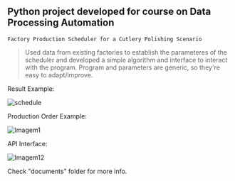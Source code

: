 ## Python project developed for course on Data Processing Automation

```Factory Production Scheduler for a Cutlery Polishing Scenario```

> Used data from existing factories to establish the parameteres of the scheduler and developed a simple algorithm and interface to interact with the program. Program and parameters are generic, so they're easy to adapt/improve.

Result Example:

![schedule](https://user-images.githubusercontent.com/21222481/127351442-1ac1bb61-e257-47e4-968d-e05ae7a56472.png)

Production Order Example:

![Imagem1](https://user-images.githubusercontent.com/21222481/127351677-0ea6c0f0-5937-4e0c-8dac-37085358b1b7.png)

API Interface:

<img alt="Imagem12" src="https://user-images.githubusercontent.com/21222481/127352257-24c0a262-8884-4c08-b4b8-fc745bb1c00d.png">

Check "documents" folder for more info.